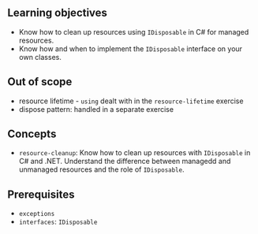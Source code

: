 ## Learning objectives

- Know how to clean up resources using `IDisposable` in C# for managed resources.
- Know how and when to implement the `IDisposable` interface on your own classes.

## Out of scope

- resource lifetime - `using` dealt with in the `resource-lifetime` exercise
- dispose pattern: handled in a separate exercise

## Concepts

- `resource-cleanup`: Know how to clean up resources with `IDisposable` in C# and .NET.  Understand the difference between managedd and unmanaged resources and the role of `IDisposable`.

## Prerequisites

- `exceptions`
- `interfaces`: `IDisposable`
